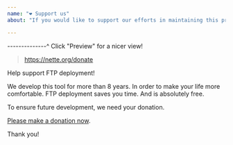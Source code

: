 ```yaml
---
name: "❤️ Support us"
about: "If you would like to support our efforts in maintaining this project 🙌"

---
```


--------------^ Click "Preview" for a nicer view!

> https://nette.org/donate

Help support FTP deployment!

We develop this tool for more than 8 years. In order to make your life more comfortable. FTP deployment saves you time. And is absolutely free.

To ensure future development, we need your donation.

[Please make a donation now](https://nette.org/donate).

Thank you!
